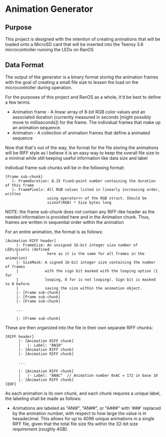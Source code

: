 # Animation Generator

## Purpose

This project is designed with the intention of creating animations that will be loaded onto a MicroSD card that will be inserted into the Teensy 3.6 microcontroller running the LEDs on RanOS

## Data Format

The output of the generator is a binary format storing the animation frames with the goal of creating a small file size to lessen the load on the microcontroller during operation.

For the purposes of this project and RanOS as a whole, it'd be best to define a few terms:

* Animation frame - A linear array of 8-bit RGB color values and an associated duration (currently measured in seconds [might possibly move to milliseconds]) for the frame. The individual frames that make up an animation sequence.
* Animation - A collection of animation frames that define a animated sequence

Now that that's out of the way, the format for the file storing the animations will be RIFF style as I believe it is an easy way to keep the overall file size to a minimal while still keeping useful information like data size and label

Indivdual frame-sub chunks will be in the following format:

```
[Frame sub-chunk]
   |- FrameDuration: Q.15 fixed-point number containing the duration of this frame
   |- FramePixels: All RGB values listed in linearly increasing order, written
                   using operator<< of the RGB struct. Should be
                   sizeof(RGB) * Size bytes long
```

NOTE: the frame sub-chunk does not contain any RIFF-like header as the needed information is provided here and in the Animation chunk. Thus, frames are written in sequential order within the animation

For an entire animation, the format is as follows:
```
[Animation RIFF header]
     |- FrameSize: An unsigned 16-bit integer size number of LEDs/pixels (defined
     |             here as it is the same for all frames in the animation)
     |- SizeMask: A signed 16-bit integer size containing the number of frames
     |            with the sign bit masked with the looping option (1 for
     |            looping, 0 for is not looping). Sign bit is masked to 0 before
     |            saving the size within the animation object.
     |- [Frame sub-chunk]
     |- [Frame sub-chunk]
     |- [Frame sub-chunk]

     ...

     |- [Frame sub-chunk]
```

These are then organized into the file in their own separate RIFF chunks:
```
[RIFF header]
      |- [Animation RIFF chunk]
      |   |- Label: "ANI0"
      |- [Animation RIFF chunk]
      |- [Animation RIFF chunk]

      ...

      |- [Animation RIFF chunk]
      |   |- Label: "ANAC"  // Animation number 0xAC = 172 in base 10
      |- [Animation RIFF chunk]
[EOF]
```

As each animation is its own chunk, and each chunk requires a unique label, the labeling shall be made as follows:

* Animations are labeled as "ANI#", "AN##", or "A###" with '###' replaced by the animation number, with respect to how large the value is in hexadecimal. This allows for up to 4096 unique animations in a single RIFF file, given that the total file size fits within the 32-bit size requirement (roughly 4GB).

